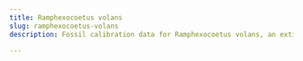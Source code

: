 ```yaml
---
title: Ramphexocoetus volans
slug: ramphexocoetus-volans
description: Fossil calibration data for Ramphexocoetus volans, an extinct species of fish. Includes taxonomy authority and locality references, and cross-references to living taxa.

---
```

